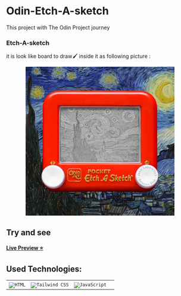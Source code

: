 # Odin-Etch-A-sketch 

This project with The Odin Project journey 

### Etch-A-sketch 
it is look like board to draw🖌️ inside it as following picture : 
<div align="center">
<img src ="img/etch.jpg"style = "width :400px">
</div>

## Try and see
#### [Live Preview ⭐](http://nmcev.github.io/)
## Used Technologies: <div align="center">
<table>

<tr>	<td><code><img height="50" src="https://user-images.githubusercontent.com/25181517/192158954-f88b5814-d510-4564-b285-dff7d6400dad.png" alt="HTML" title="HTML"/></code></td>

<td><code><img height="50" src="https://user-images.githubusercontent.com/25181517/202896760-337261ed-ee92-4979-84c4-d4b829c7355d.png" alt="Tailwind CSS" title="Tailwind CSS"/></code></td>

<td><code><img height="50" src="https://user-images.githubusercontent.com/25181517/117447155-6a868a00-af3d-11eb-9cfe-245df15c9f3f.png" alt="JavaScript" title="JavaScript"/></code><td>
		</tr>

</table>

</div>